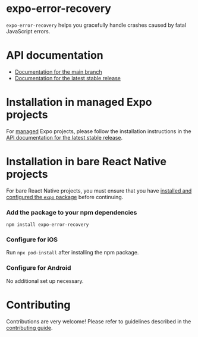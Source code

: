# expo-error-recovery

`expo-error-recovery` helps you gracefully handle crashes caused by fatal JavaScript errors.

# API documentation

- [Documentation for the main branch](https://github.com/expo/expo/blob/main/docs/pages/versions/unversioned/sdk/error-recovery.md)
- [Documentation for the latest stable release](https://docs.expo.io/versions/latest/sdk/error-recovery/)

# Installation in managed Expo projects

For [managed](https://docs.expo.io/versions/latest/introduction/managed-vs-bare/) Expo projects, please follow the installation instructions in the [API documentation for the latest stable release](https://docs.expo.io/versions/latest/sdk/error-recovery/).

# Installation in bare React Native projects

For bare React Native projects, you must ensure that you have [installed and configured the `expo` package](https://docs.expo.dev/bare/installing-expo-modules/) before continuing.

### Add the package to your npm dependencies

```
npm install expo-error-recovery
```

### Configure for iOS

Run `npx pod-install` after installing the npm package.

### Configure for Android

No additional set up necessary.

# Contributing

Contributions are very welcome! Please refer to guidelines described in the [contributing guide](https://github.com/expo/expo#contributing).
